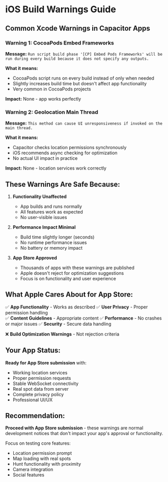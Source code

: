 # iOS Build Warnings Guide

## Common Xcode Warnings in Capacitor Apps

### Warning 1: CocoaPods Embed Frameworks
**Message:** `Run script build phase '[CP] Embed Pods Frameworks' will be run during every build because it does not specify any outputs.`

**What it means:**
- CocoaPods script runs on every build instead of only when needed
- Slightly increases build time but doesn't affect app functionality
- Very common in CocoaPods projects

**Impact:** None - app works perfectly

### Warning 2: Geolocation Main Thread
**Message:** `This method can cause UI unresponsiveness if invoked on the main thread.`

**What it means:**
- Capacitor checks location permissions synchronously
- iOS recommends async checking for optimization
- No actual UI impact in practice

**Impact:** None - location services work correctly

## These Warnings Are Safe Because:

1. **Functionality Unaffected**
   - App builds and runs normally
   - All features work as expected
   - No user-visible issues

2. **Performance Impact Minimal**
   - Build time slightly longer (seconds)
   - No runtime performance issues
   - No battery or memory impact

3. **App Store Approved**
   - Thousands of apps with these warnings are published
   - Apple doesn't reject for optimization suggestions
   - Focus is on functionality and user experience

## What Apple Cares About for App Store:

✅ **App Functionality** - Works as described
✅ **User Privacy** - Proper permission handling  
✅ **Content Guidelines** - Appropriate content
✅ **Performance** - No crashes or major issues
✅ **Security** - Secure data handling

❌ **Build Optimization Warnings** - Not rejection criteria

## Your App Status:

**Ready for App Store submission** with:
- Working location services
- Proper permission requests
- Stable WebSocket connectivity
- Real spot data from server
- Complete privacy policy
- Professional UI/UX

## Recommendation:

**Proceed with App Store submission** - these warnings are normal development notices that don't impact your app's approval or functionality.

Focus on testing core features:
- Location permission prompt
- Map loading with real spots
- Hunt functionality with proximity
- Camera integration
- Social features